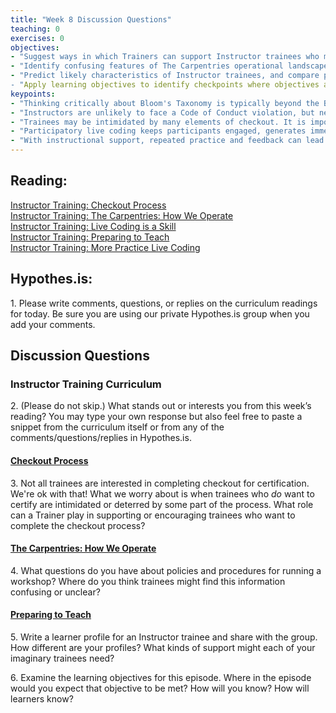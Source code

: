 ```yaml
--- 
title: "Week 8 Discussion Questions"    
teaching: 0 
exercises: 0 
objectives:
- "Suggest ways in which Trainers can support Instructor trainees who may be intimidated or confused by checkout procedures."
- "Identify confusing features of The Carpentries operational landscape."
- "Predict likely characteristics of Instructor trainees, and compare predictions with others.
- "Apply learning objectives to identify checkpoints where objectives are met in a lesson about learning objectives!"
keypoints:  
- "Thinking critically about Bloom's Taxonomy is typically beyond the Blooms' level we can expect Instructor trainees to perform at. Examine *your* learning objectives carefully to calibrate your expectations for this episode and meet learners where they are."
- "Instructors are unlikely to face a Code of Conduct violation, but need to know what to do if this occurs. Reassurance of team support and clear instructions on reporting are the most important elements to communicate." 
- "Trainees may be intimidated by many elements of checkout. It is important to emphasize that teaching demonstrations are a friendly opportunity to give and receive feedback, not a high-stakes test, and that our Core Team is there to support them with any questions they may have during the checkout process."
- "Participatory live coding keeps participants engaged, generates immediate feedback, and creates opportunities to model a healthy response to error. These features explicitly support learning and motivation."
- "With instructional support, repeated practice and feedback can lead trainees to examine the component skills of teaching."
---
```


## Reading:
 
 
[Instructor Training: Checkout Process](https://data-lessons.github.io/instructor-training/14-checkout/index.html)  
[Instructor Training: The Carpentries: How We Operate](https://data-lessons.github.io/instructor-training/15-carpentries/index.html)  
[Instructor Training: Live Coding is a Skill](https://data-lessons.github.io/instructor-training/17-live/index.html)  
[Instructor Training: Preparing to Teach](https://data-lessons.github.io/instructor-training/18-preparation/index.html)   
[Instructor Training: More Practice Live Coding](https://data-lessons.github.io/instructor-training/20-performance/index.html)  


## Hypothes.is: 
1\. Please write comments, questions, or replies on the curriculum readings for today. Be sure you are using our private Hypothes.is group when you add your comments.

## Discussion Questions

### Instructor Training Curriculum
2\. (Please do not skip.) What stands out or interests you from this week’s reading? You may type your own response but also feel free to paste a snippet from the curriculum itself or from any of the comments/questions/replies in Hypothes.is.

#### [Checkout Process](https://data-lessons.github.io/instructor-training/14-checkout/index.html) 
3\. Not all trainees are interested in completing checkout for certification. We're ok with that! What we worry about is 
when trainees who *do* want to certify are intimidated or deterred by some part of the process. What role can a Trainer play 
in supporting or encouraging trainees who want to complete the checkout process?

#### [The Carpentries: How We Operate](https://data-lessons.github.io/instructor-training/15-carpentries/index.html)
4\. What questions do you have about policies and procedures for running a workshop? Where do you think trainees might find this information confusing or unclear?

#### [Preparing to Teach](https://carpentries.github.io/instructor-training/15-lesson-study/index.html)
5\. Write a learner profile for an Instructor trainee and share with the group. How different are your profiles? What kinds of support might each of your 
imaginary trainees need?

6\. Examine the learning objectives for this episode. Where in the episode would you expect that objective to be met? How will you know? How will learners know?


